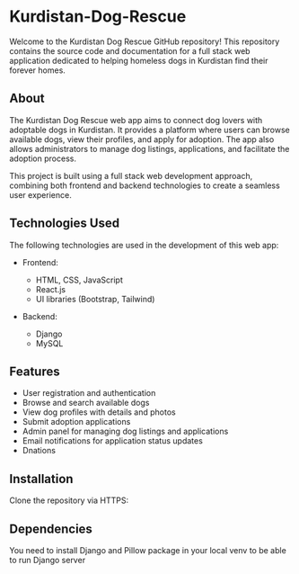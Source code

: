 # Kurdistan-Dog-Rescue

Welcome to the Kurdistan Dog Rescue GitHub repository! This repository contains the source code and documentation for a full stack web application dedicated to helping homeless dogs in Kurdistan find their forever homes.

## About

The Kurdistan Dog Rescue web app aims to connect dog lovers with adoptable dogs in Kurdistan. It provides a platform where users can browse available dogs, view their profiles, and apply for adoption. The app also allows administrators to manage dog listings, applications, and facilitate the adoption process.

This project is built using a full stack web development approach, combining both frontend and backend technologies to create a seamless user experience.

## Technologies Used

The following technologies are used in the development of this web app:

- Frontend:
  - HTML, CSS, JavaScript
  - React.js 
  - UI libraries (Bootstrap, Tailwind)

- Backend:
  - Django
  - MySQL 

## Features

- User registration and authentication
- Browse and search available dogs
- View dog profiles with details and photos
- Submit adoption applications
- Admin panel for managing dog listings and applications
- Email notifications for application status updates
- Dnations

## Installation
Clone the repository via HTTPS:


## Dependencies 
You need to install Django and Pillow package in your local venv to be able to run Django server

